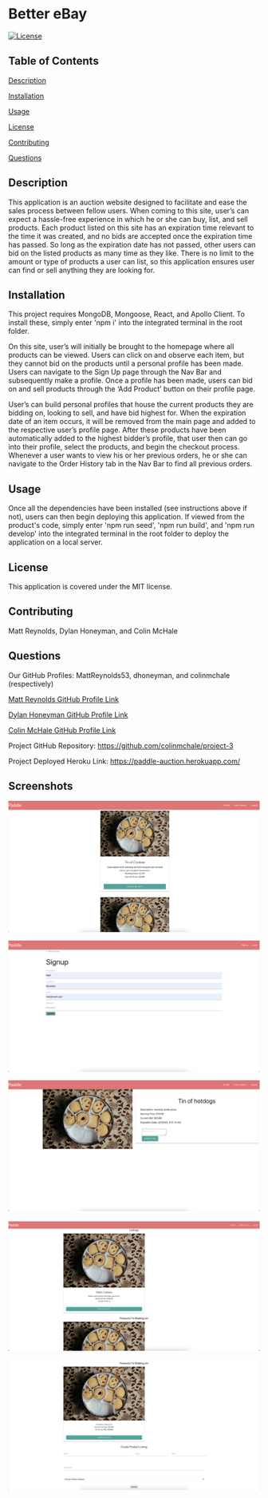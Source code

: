 # Better eBay
[![License](https://img.shields.io/badge/License-MIT-blue.svg)](https://opensource.org/licenses/MIT)

## Table of Contents
<a href="#description">Description</a>

<a href="#installation">Installation</a>

<a href="#usage">Usage</a>

<a href="#license">License</a>

<a href="#contributing">Contributing</a>

<a href="#questions">Questions</a>

<div id="description"></div>

## Description
This application is an auction website designed to facilitate and ease the sales process between fellow users. When coming to this site, user’s can expect a hassle-free experience in which he or she can buy, list, and sell products. Each product listed on this site has an expiration time relevant to the time it was created, and no bids are accepted once the expiration time has passed. So long as the expiration date has not passed, other users can bid on the listed products as many time as they like. There is no limit to the amount or type of products a user can list, so this application ensures user can find or sell anything they are looking for.

<div id="installation"></div>

## Installation
This project requires MongoDB, Mongoose, React, and Apollo Client. To install these, simply enter 'npm i' into the integrated terminal in the root folder.

On this site, user’s will initially be brought to the homepage where all products can be viewed. Users can click on and observe each item, but they cannot bid on the products until a personal profile has been made. Users can navigate to the Sign Up page through the Nav Bar and subsequently make a profile. Once a profile has been made, users can bid on and sell products through the ‘Add Product’ button on their profile page.

User’s can build personal profiles that house the current products they are bidding on, looking to sell, and have bid highest for. When the expiration date of an item occurs, it will be removed from the main page and added to the respective user’s profile page. After these products have been automatically added to the highest bidder’s profile, that user then can go into their profile, select the products, and begin the checkout process. Whenever a user wants to view his or her previous orders, he or she can navigate to the Order History tab in the Nav Bar to find all previous orders.

<div id="usage"></div>

## Usage
Once all the dependencies have been installed (see instructions above if not), users can then begin deploying this application. If viewed from the product's code, simply enter 'npm run seed', 'npm run build', and 'npm run develop' into the integrated terminal in the root folder to deploy the application on a local server. 

<div id="license"></div>

## License
This application is covered under the MIT license.

<div id="contributing"></div>

## Contributing
Matt Reynolds, Dylan Honeyman, and Colin McHale

<div id="questions"></div>

## Questions
Our GitHub Profiles: MattReynolds53, dhoneyman, and colinmchale (respectively)

<a href="https://github.com/MattReynolds53">Matt Reynolds GitHub Profile Link</a>

<a href="https://github.com/dhoneyman">Dylan Honeyman GitHub Profile Link</a>

<a href="https://github.com/colinmchale">Colin McHale GitHub Profile Link</a>

Project GitHub Repository: https://github.com/colinmchale/project-3

Project Deployed Heroku Link: https://paddle-auction.herokuapp.com/

## Screenshots

![](./screenshots/Homepage.png)

![](./screenshots/Login.png)

![](./screenshots/BidPage.png)

![](./screenshots/Profile1.png)

![](./screenshots/Profile2.png)